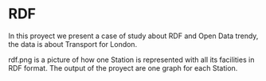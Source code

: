 # RDF

In this proyect we present a case of study about RDF and Open Data trendy, the data is about Transport for London. 

rdf.png is a picture of how one Station is represented with all its facilities in RDF format. The output of the proyect are one graph for each Station.
